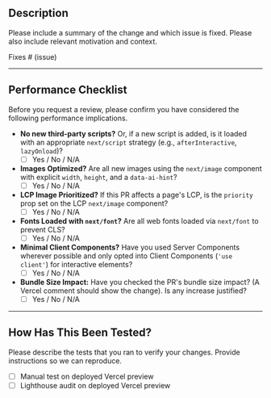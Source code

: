 ## Description

Please include a summary of the change and which issue is fixed. Please also include relevant motivation and context.

Fixes # (issue)

---

## Performance Checklist

Before you request a review, please confirm you have considered the following performance implications.

-   **No new third-party scripts?** Or, if a new script is added, is it loaded with an appropriate `next/script` strategy (e.g., `afterInteractive`, `lazyOnload`)?
    -   [ ] Yes / No / N/A
-   **Images Optimized?** Are all new images using the `next/image` component with explicit `width`, `height`, and a `data-ai-hint`?
    -   [ ] Yes / No / N/A
-   **LCP Image Prioritized?** If this PR affects a page's LCP, is the `priority` prop set on the LCP `next/image` component?
    -   [ ] Yes / No / N/A
-   **Fonts Loaded with `next/font`?** Are all web fonts loaded via `next/font` to prevent CLS?
    -   [ ] Yes / No / N/A
-   **Minimal Client Components?** Have you used Server Components wherever possible and only opted into Client Components (`'use client'`) for interactive elements?
    -   [ ] Yes / No / N/A
-   **Bundle Size Impact:** Have you checked the PR's bundle size impact? (A Vercel comment should show the change). Is any increase justified?
    -   [ ] Yes / No / N/A

---

## How Has This Been Tested?

Please describe the tests that you ran to verify your changes. Provide instructions so we can reproduce.

-   [ ] Manual test on deployed Vercel preview
-   [ ] Lighthouse audit on deployed Vercel preview
